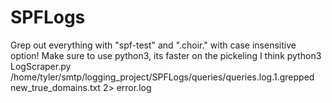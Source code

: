 # SPFLogs

Grep out everything with "spf-test" and ".choir." with  case insensitive option!
Make sure to use python3, its faster on the pickeling I think
python3 LogScraper.py /home/tyler/smtp/logging_project/SPFLogs/queries/queries.log.1.grepped new_true_domains.txt 2> error.log
